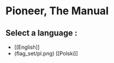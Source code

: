# Pioneer, The Manual

## Select a language :

   - [[English]]
   - (flag_set/pl.png) [[Polski]]
   

